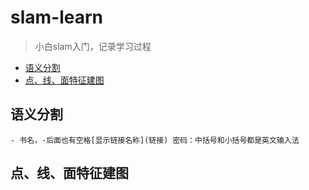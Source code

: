 # slam-learn
>小白slam入门，记录学习过程

* [语义分割](#语义分割相关论文)
* [点、线、面特征建图](#点、线、面特征建图相关论文)

## 语义分割

```  
- 书名，-后面也有空格[显示链接名称](链接) 密码：中括号和小括号都是英文输入法
```  
## 点、线、面特征建图
